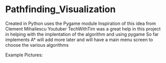 # Pathfinding_Visualization
Created in Python uses the Pygame module
Inspiration of this idea from Clement Mihailescu
Youtuber TechWithTim was a great help in this project in helping with the implentation of the algorithm and using pygame
So far implements A* will add more later and will have a main menu screen to choose the various algorithms

Example Pictures:



